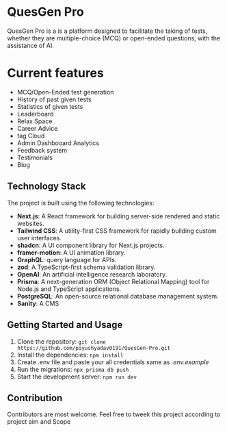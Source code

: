 # QuesGen Pro

QuesGen Pro is a is a platform designed to facilitate the taking of tests, whether they are multiple-choice (MCQ) or open-ended questions, with the assistance of AI.

# Current features

- MCQ/Open-Ended test generation
- History of past given tests
- Statistics of given tests
- Leaderboard
- Relax Space
- Career Advice
- tag Cloud
- Admin Dashbooard Analytics
- Feedback system
- Testimonials
- Blog

## Technology Stack

The project is built using the following technologies:

- **Next.js**: A React framework for building server-side rendered and static websites.
- **Tailwind CSS**: A utility-first CSS framework for rapidly building custom user interfaces.
- **shadcn**: A UI component library for Next.js projects.
- **framer-motion**: A UI animation library.
- **GraphQL**: query language for APIs.
- **zod**: A TypeScript-first schema validation library.
- **OpenAI**: An artificial intelligence research laboratory.
- **Prisma**: A next-generation ORM (Object Relational Mapping) tool for Node.js and TypeScript applications.
- **PostgreSQL**: An open-source relational database management system.
- **Sanity**: A CMS

## Getting Started and Usage

1. Clone the repository: `git clone https://github.com/piyushyadav0191/QuesGen-Pro.git`
2. Install the dependencies: `npm install`
3. Create .env file and paste your all credentials same as _.env.example_
4. Run the migrations: `npx prisma db push`
5. Start the development server: `npm run dev`

## Contribution

Contributors are most welcome. Feel free to tweek this project according to project aim and Scope
